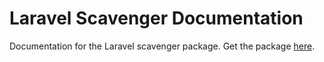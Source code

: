 # Laravel Scavenger Documentation

Documentation for the Laravel scavenger package. Get the package [here](https://codecanyon.net/item/laravel-scraper/20494927).